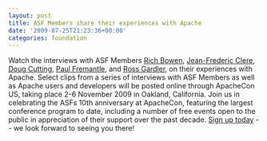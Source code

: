 ```yaml
---
layout: post
title: ASF Members share their experiences with Apache
date: '2009-07-25T21:23:36+00:00'
categories: foundation
---
```

<p><span>Watch the interviews with ASF
Members <a title="Interview with Rich Bowen" href="http://www.youtube.com/watch?v=mTrCuKRLf60">Rich Bowen</a>, <a title="Interview with Jean-Frederic Clere" href="http://www.youtube.com/watch?v=vwPVlqe9tzk&amp;feature=related">Jean-Frederic Clere</a>, <a title="Interview with Doug Cutting" href="http://www.youtube.com/watch?v=XyDQAY9dwsQ&amp;feature=related">Doug Cutting</a>, <a title="Interview with Paul Fremantle" href="http://www.youtube.com/watch?v=ZFo90HFThVk&amp;feature=related">Paul Fremantle</a>, and <a title="Interview with Ross Gardler" href="http://www.youtube.com/watch?v=KNS7g6l7N-4&amp;feature=related">Ross Gardler</a>, on their experiences with Apache. Select clips from a series of interviews with ASF Members as well as Apache users and developers will be posted online through ApacheCon US, taking place 2-6 November 2009 in Oakland, California. Join us in celebrating the
ASFs 10th anniversary at ApacheCon, featuring the largest
conference program to date, including a number of free events open to
the public in appreciation of their support over the past decade. <a title="ApacheCon US 2009" href="http://www.us.apachecon.com/">Sign up today</a> </span>-- we look forward to seeing you there!</p>
